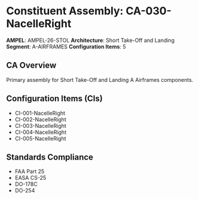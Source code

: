 # Constituent Assembly: CA-030-NacelleRight

**AMPEL**: AMPEL-26-STOL
**Architecture**: Short Take-Off and Landing
**Segment**: A-AIRFRAMES
**Configuration Items**: 5

## CA Overview
Primary assembly for Short Take-Off and Landing A Airframes components.

## Configuration Items (CIs)
- CI-001-NacelleRight
- CI-002-NacelleRight
- CI-003-NacelleRight
- CI-004-NacelleRight
- CI-005-NacelleRight

## Standards Compliance
- FAA Part 25
- EASA CS-25
- DO-178C
- DO-254
